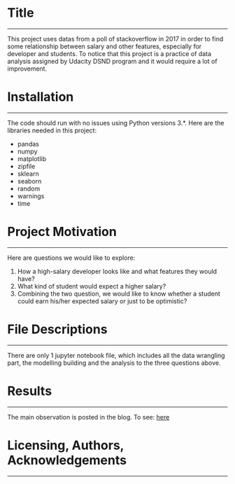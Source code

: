 # Title
---
This project uses datas from a poll of stackoverflow in 2017 in order to find some relationship between salary and other features, especially for developer and students. To notice that this project is a practice of data analysis assigned by Udacity DSND program and it would require a lot of improvement.

# Installation 
--- 
The code should run with no issues using Python versions 3.*.
Here are the libraries needed in this project: 

- pandas 
- numpy 
- matplotlib 
- zipfile
- sklearn
- seaborn 
- random
- warnings
- time

# Project Motivation
---
Here are questions we would like to explore: 

1. How a high-salary developer looks like and what features they would have? 
2. What kind of student would expect a higher salary? 
3. Combining the two question, we would like to know whether a student could earn his/her expected salary or just to be optimistic? 

# File Descriptions
---
There are only 1 jupyter notebook file, which includes all the data wrangling part, the modelling building and the analysis to the three questions above. 

# Results
---
The main observation is posted in the blog. To see: [here]()

# Licensing, Authors, Acknowledgements
---